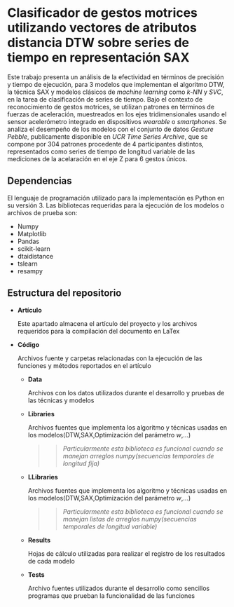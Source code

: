 # Clasificador de gestos motrices utilizando vectores de atributos distancia DTW sobre series de tiempo en representación SAX

Este trabajo presenta un análisis de la efectividad en términos de precisión y tiempo de ejecución, para 3 modelos que implementan el algoritmo DTW, la técnica SAX y modelos clásicos de *machine learning* como *k-NN* y *SVC*, en la tarea de clasificación de series de tiempo. Bajo el contexto de reconocimiento de gestos motrices, se utilizan patrones en términos de fuerzas de aceleración, muestreados en los ejes tridimensionales usando el sensor acelerómetro integrado en dispositivos *wearable* o *smartphones*. Se analiza el desempeño de los modelos con el conjunto de datos *Gesture Pebble*, publicamente disponible en *UCR Time Series Archive*, que se compone por 304 patrones procedente de 4 participantes distintos, representados como series de tiempo de longitud variable de las mediciones de la acelaración en el eje Z para 6 gestos únicos.

## Dependencias
El lenguaje de programación utilizado para la implementación es Python en su versión 3.
Las bibliotecas requeridas para la ejecución de los modelos o archivos de prueba son:
* Numpy
* Matplotlib
* Pandas
* scikit-learn
* dtaidistance
* tslearn
* resampy

## Estructura del repositorio
- **Artículo**
  
  Este apartado almacena el artículo del proyecto y los archivos requeridos para la compilación del documento en LaTex
  
- **Código**
  
  Archivos fuente y carpetas relacionadas con la ejecución de las funciones y métodos reportados en el artículo
  
  - **Data**
    
    Archivos con los datos utilizados durante el desarrollo y pruebas de las técnicas y modelos
    
  - **Libraries**
    
    Archivos fuentes que implementa los algoritmo y técnicas usadas en los modelos(DTW,SAX,Optimización del parámetro *w*,...)
    > > *Particularmente esta biblioteca es funcional cuando se manejan arreglos numpy(secuencias temporales de longitud fija)*
    
  - **LLibraries**
    
    Archivos fuentes que implementa los algoritmo y técnicas usadas en los modelos(DTW,SAX,Optimización del parámetro *w*,...)
    > > *Particularmente esta biblioteca es funcional cuando se manejan listas de arreglos numpy(secuencias temporales de longitud variable)*
    
  - **Results**
    
    Hojas de cálculo utilizadas para realizar el registro de los resultados de cada modelo
    
  - **Tests**
    
    Archivo fuentes utilizados durante el desarrollo como sencillos programas que prueban la funcionalidad de las funciones
